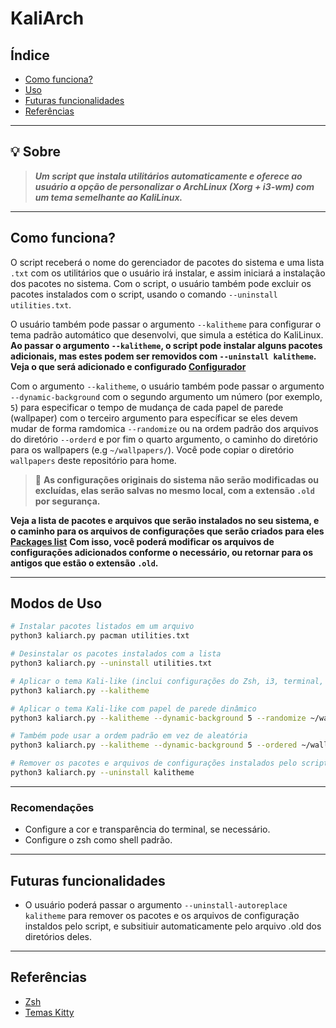 # KaliArch

## Índice
* [Como funciona?](#como-funciona)
* [Uso](#uso)
* [Futuras funcionalidades](#futuras-funcionalidades)
* [Referências](#referências)

---

## 💡 Sobre
> ***Um script que instala utilitários automaticamente e oferece ao usuário a opção de personalizar o ArchLinux (Xorg + i3-wm) com um tema semelhante ao KaliLinux.***

---

## Como funciona?
O script receberá o nome do gerenciador de pacotes do sistema e uma lista `.txt` com os utilitários que o usuário irá instalar, e assim iniciará a instalação dos pacotes no sistema.
Com o script, o usuário também pode excluir os pacotes instalados com o script, usando o comando `--uninstall utilities.txt`.

O usuário também pode passar o argumento `--kalitheme` para configurar o tema padrão automático que desenvolvi, que simula a estética do KaliLinux. 
**Ao passar o argumento `--kalitheme`, o script pode instalar alguns pacotes adicionais, mas estes podem ser removidos com `--uninstall kalitheme`. Veja o que será adicionado e configurado [Configurador](configure.sh)**

Com o argumento `--kalitheme`, o usuário também pode passar o argumento `--dynamic-background` com o segundo argumento um número (por exemplo, `5`) para especificar o tempo de mudança de cada papel de parede (wallpaper) com o terceiro argumento para específicar se eles devem mudar de forma ramdomica `--randomize` ou na ordem padrão dos arquivos do diretório `--orderd` e por fim o quarto argumento, o caminho do diretório para os wallpapers (e.g `~/wallpapers/`).
Você pode copiar o diretório `wallpapers` deste repositório para home.

> 🔴 **As configurações originais do sistema não serão modificadas ou excluídas, elas serão salvas no mesmo local, com a extensão `.old` por segurança.**

**Veja a lista de pacotes e arquivos que serão instalados no seu sistema, e o caminho para os arquivos de configurações que serão criados para eles [Packages list](packages.list)**
**Com isso, você poderá modificar os arquivos de configurações adicionados conforme o necessário, ou retornar para os antigos que estão o extensão `.old`.**

---

## Modos de Uso
```bash
# Instalar pacotes listados em um arquivo
python3 kaliarch.py pacman utilities.txt

# Desinstalar os pacotes instalados com a lista
python3 kaliarch.py --uninstall utilities.txt

# Aplicar o tema Kali-like (inclui configurações do Zsh, i3, terminal, etc)
python3 kaliarch.py --kalitheme

# Aplicar o tema Kali-like com papel de parede dinâmico
python3 kaliarch.py --kalitheme --dynamic-background 5 --randomize ~/wallpapers/

# Também pode usar a ordem padrão em vez de aleatória
python3 kaliarch.py --kalitheme --dynamic-background 5 --ordered ~/wallpapers/

# Remover os pacotes e arquivos de configurações instalados pelo script
python3 kaliarch.py --uninstall kalitheme
```
---

### Recomendações
- Configure a cor e transparência do terminal, se necessário.
- Configure o zsh como shell padrão.

---

## Futuras funcionalidades
- O usuário poderá passar o argumento `--uninstall-autoreplace kalitheme` para remover os pacotes e os arquivos de configuração instaldos pelo script, e subsitiuir automaticamente pelo arquivo .old dos diretórios deles.

---

## Referências
- [Zsh](https://github.com/clamy54/kali-like-zsh-theme/blob/main/README.md)
- [Temas Kitty](https://github.com/dexpota/kitty-themes)
